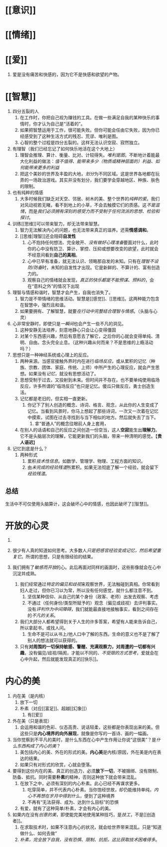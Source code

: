 # [[意识]] 
# [[情绪]] 

# [[爱]] 
1. 爱是没有痛苦和快感的，因为它不是快感和欲望的产物。

# [[智慧]] 
1. 四分五裂的人
	1. 在工作时，你把自己视为赚钱的工具。在做一些满足自我的某种快乐的事情时，你才认为自己是“活着的”。
	2. 如果把智慧运用于工作，很可能失败。但你可能会任由它失败，因为你已经感受到了这种生活方式的残忍、荒谬、唯利是图。
	3. 心智的整个过程是四分五裂的。这样无法认识空寂、寂然独立。
2. 有理智（我们已经忘记了如何快乐地活在这个大地上）
	1. 理智会推理、算计、衡量、比对、计较得失。*唯利是图*，不断地计着能最大化利益的做法：*值不值得、能带来多少（物质或精神层面的）利益、如何能带来更多的利益*
	2. 把这个美妙的世界及丰盈的大地，*划分*为不同区域。这是世界各地都在玩弄的一场政治游戏。其实并没有划分，我们要学会穿越地区、种族、肤色的限制。
3. 也有纯粹的情感
	1. 大多时候我们缺乏对天空、邻居、树木的美、整个世界的*纯粹的爱*。我们对风动视若无睹，看不到地上的小草，不会去触摸它们的质感。这*不是滥情*，而是*我们必须拥有深刻的感受力而不受制于任何流派的思想、检验和探讨*。
4. 训练[[思维]]可以带来智力，却无法带来智慧。
	1. 智力无法解决内心的问题，也无法带来真正的滋养。还需**情感调和**。
	2. [[思维|理智]]还会阻碍**自发性** 
		1. 心不抱持任何想法、完全敞开、*没有做好心理准备*要面对什么，此时你的心中没有防卫、算计、掌控、压抑或想要改变的欲望，此时就会不经意间看到**自己的真相**。
		2. 心中已早有准备，就无法认识、领略那自发的未知。只有在*理智不设防/防备*时，未知的自发性才出现。它是新鲜的、不算计的、富有创造力的。
		3. 观察自己的情绪就会发现，*真正的快乐都是不能预谋、预料的*，会在“意料之外”的情况下出现
5. 理智与情感和谐时，智慧才会产生，自我也消失了。
	1. 智力是不带情绪的思维活动。智慧是[[感觉]]、[[思维]]。这两种能力包含在智慧中，强烈且和谐。
	2. 如果要拥有、了解智慧，就要*在行动中完整结合理智与情感*。（头脑与心灵）
6. 心非常安静时，即使只是*一瞬间*也会产生一些不凡的洞见。
	1. 这种安静无法培养，刻意地静心只会让心变得僵固
	2. 对某个东西感兴趣，然后有意愿去了解它，之后你的心就会变得单纯、清明、自由。念头完全止息。（这种兴趣从何而来？不是思维的上瘾活动吗？）
7. 思想只是一种神经系统或心理上的反应。
	1. 两种来源。当感官接触外界时内在进行*临场反应*，或从累积的记忆（种族、宗教、团体、家庭、传统、上师）中所产生的心理反应，就会产生思想。如果没有*记忆*，就没有思想活动了。
	2. 思想受制于过去，又投射到未来。但时间并不存在。也不要单纯使用临场反应，许多所谓的“临场反应”也只是记忆。傻瓜只做反应，勇士创造生活。
	4. 记忆都是老旧的，但实相一直更新。
		1. 你记下了别人创造的概念、诗词、格言、观念，从此你的人生变成了记忆。当看到风景时，你马上想起了那些诗词，一次又一次着在记忆中摸索，试图在过去寻找到与当下相似的地方。然后就失去了当下。
			1. 拿“普通人”的概念往眼前人身上套用，
	5. 在别人的话语和自己的反应之间创造一份空当，这人**空寂**能生出**理解力**。它不是头脑层次的理解，它能更新我们的头脑，带来一种清明的感觉。【**贵人语迟**】
8. 记忆到底是什么？
	1. 两种形式
		1. 累积*技术性信息*。如数学、管理学、物理、工程方面的知识。
		2. 由*未完成的经验残渣*所累积。如果无法彻底了解一个经验，就会留下*经验残渣*。
## 总结
生活中不可仅使用头脑算计，这会破坏心中的情感，也因此破坏了[[智慧]]。
# 开放的心灵
1. 

2. 很少有人真的知道如何思考。大多数人*只是把感官经验变成记忆，然后希望重复它*。所谓的思想，只是有限经验的结果。
3. 我们拥有了*敏感而开放*的心。此后再面对同样的画面时，这些影像就会在心中沉淀并成熟。
	1. 我们经常通过*特定的偏见和歧视*来观察世界，无法触碰到真相。你常看到妇人走过，但你已习以为常，所以没有任何感觉，就什么都注意不到。
		1. 坚信某种信仰、从自己的某个身份（政客、老师）出发去观察、考虑
		2. 不通过（任何身份/类型所赋予的）观念（偏见或歧视）去评判事实。没有*评判作为中间障碍*，我们就能最直接地接触事实，看到之间存在的*不凡的关系*。
	2. 我们大部分人都希望得到关于人生的许多答案，希望有人能来告诉自己，所以拿起书，或找人问。
		1. 生命不是可以从书上/他人口中了解的东西。生命的意义也不是了解了别人的想法就可以获得的。
	3. 只有**对周围的一切保持敏感、警醒、充满观察力，对周遭的一切都有兴趣**，没有偏见/歧视/隔阂，才能以不同的、*不受限的方式思考*，爱就会在心中升起，然后就能发现真正的[[快乐]]。
# 内心的美
1. 内在美（是内核）
	1. 放下一切 
	2. 朴素（对应[[富足]]、超越[[幻象]]）
		1. 有[[爱]] 
2. 外在美（只是表现）
	1. 会运用和谐的色彩、仪态高贵、说话轻柔，这些都是你表现出来的美。但这些只是**内心境界的向外展现**，就像是你写的一首诗、画的一幅画。
3. 当你觉察到不平凡的美时，是什么东西在心中产生作用让你说“这很美”？是*什么东西构成了内心的美*？
	1. 美包括内心的美、外在的形式的美。**内心美**是内核/原因，外在美是内在表达的结果。
	2. 如果只有对形式的欣赏，心就会堕落。
4. 要得到这份内在的美、真正的创造力，必须**放下一切**，不被捆绑、没有限制、防备、抵抗。同时需要**朴素**的精神，否则这种放下就会带来混乱。
	1. 在放下之中，必须有深刻的内心朴素。此心已经不再谋求更多。
		1. 吃穿简单，并不代表内心朴素。当你饱经世故，却仍能维持单纯，*内心不再想在岁月中得到什么*，便到了这种境界
		2. 不再有“无法获得、成为、达到什么目标”的恐惧
	2. 有爱，就有了这种简单/朴素，才会有内心的美。
5. 如果内在没有*创意的美*，即使能完美地使用某种技巧，是*技工*，不是[[创造者]]。
	1. 在求取技术时，如果不注意内心的状况，就会给世界带来混乱。只是“知道做什么、如何去做”
	2. *朴素，完全放下自我，没有恐惧、限制、抗拒。这比获取技术困难得多*。
